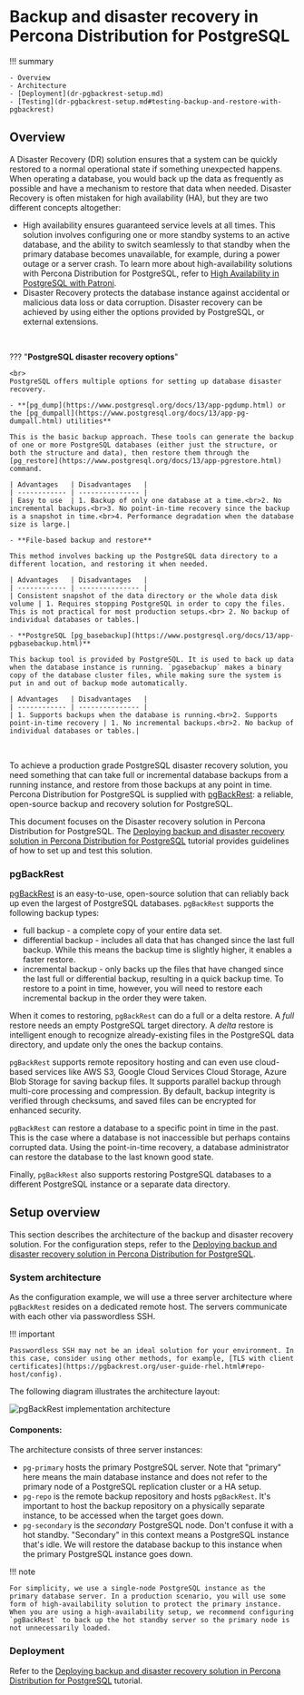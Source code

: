 # Backup and disaster recovery in Percona Distribution for PostgreSQL

!!! summary

    - Overview
    - Architecture
    - [Deployment](dr-pgbackrest-setup.md) 
    - [Testing](dr-pgbackrest-setup.md#testing-backup-and-restore-with-pgbackrest)
    
## Overview

A Disaster Recovery (DR) solution ensures that a system can be quickly restored to a normal operational state if something unexpected happens. When operating a database, you would back up the data as frequently as possible and have a mechanism to restore that data when needed. Disaster Recovery is often mistaken for high availability (HA), but they are two different concepts altogether:

- High availability ensures guaranteed service levels at all times. This solution involves configuring one or more standby systems to an active database, and the ability to switch seamlessly to that standby when the primary database becomes unavailable, for example, during a power outage or a server crash. To learn more about high-availability solutions with Percona Distribution for PostgreSQL, refer to [High Availability in PostgreSQL with Patroni](high-availability.md).
- Disaster Recovery protects the database instance against accidental or malicious data loss or data corruption. Disaster recovery can be achieved by using either the options provided by PostgreSQL, or external extensions.

<br>

??? "**PostgreSQL disaster recovery options**"

    <br>
    PostgreSQL offers multiple options for setting up database disaster recovery. 

    - **[pg_dump](https://www.postgresql.org/docs/13/app-pgdump.html) or the [pg_dumpall](https://www.postgresql.org/docs/13/app-pg-dumpall.html) utilities**

    This is the basic backup approach. These tools can generate the backup of one or more PostgreSQL databases (either just the structure, or both the structure and data), then restore them through the [pg_restore](https://www.postgresql.org/docs/13/app-pgrestore.html) command. 

    | Advantages   | Disadvantages   |
    | ------------ | --------------- |
    | Easy to use  | 1. Backup of only one database at a time.<br>2. No incremental backups.<br>3. No point-in-time recovery since the backup is a snapshot in time.<br>4. Performance degradation when the database size is large.|           
    
    - **File-based backup and restore**

    This method involves backing up the PostgreSQL data directory to a different location, and restoring it when needed. 

    | Advantages   | Disadvantages   |
    | ------------ | --------------- |
    | Consistent snapshot of the data directory or the whole data disk volume | 1. Requires stopping PostgreSQL in order to copy the files. This is not practical for most production setups.<br> 2. No backup of individual databases or tables.|

    - **PostgreSQL [pg_basebackup](https://www.postgresql.org/docs/13/app-pgbasebackup.html)**

    This backup tool is provided by PostgreSQL. It is used to back up data when the database instance is running. `pgasebackup` makes a binary copy of the database cluster files, while making sure the system is put in and out of backup mode automatically. 

    | Advantages   | Disadvantages   |
    | ------------ | --------------- |
    | 1. Supports backups when the database is running.<br>2. Supports point-in-time recovery | 1. No incremental backups.<br>2. No backup of individual databases or tables.|    
<br>

To achieve a production grade PostgreSQL disaster recovery solution, you need something that can take full or incremental database backups from a running instance, and restore from those backups at any point in time. Percona Distribution for PostgreSQL is supplied with [pgBackRest](#pgbackrest): a reliable, open-source backup and recovery solution for PostgreSQL.

This document focuses on the Disaster recovery solution in Percona Distribution for PostgreSQL. The [Deploying backup and disaster recovery solution in Percona Distribution for PostgreSQL](dr-pg-backrestsetup.md) tutorial provides guidelines of how to set up and test this solution.

### pgBackRest

[pgBackRest](https://pgbackrest.org/) is an easy-to-use, open-source solution that can reliably back up even the largest of PostgreSQL databases. `pgBackRest` supports the following backup types:

* full backup - a complete copy of your entire data set.
* differential backup - includes all data that has changed since the last full backup. While this means the backup time is slightly higher, it enables a faster restore.
* incremental backup - only backs up the files that have changed since the last full or differential backup, resulting in a quick backup time. To restore to a point in time, however, you will need to restore each incremental backup in the order they were taken.

When it comes to restoring, `pgBackRest` can do a full or a delta restore. A _full_ restore needs an empty PostgreSQL target directory. A _delta_ restore is intelligent enough to recognize already-existing files in the PostgreSQL data directory, and update only the ones the backup contains. 

`pgBackRest` supports remote repository hosting and can even use cloud-based services like AWS S3, Google Cloud Services Cloud Storage, Azure Blob Storage for saving backup files. It supports parallel backup through multi-core processing and compression. By default, backup integrity is verified through checksums, and saved files can be encrypted for enhanced security.

`pgBackRest` can restore a database to a specific point in time in the past. This is the case where a database is not inaccessible but perhaps contains corrupted data. Using the point-in-time recovery, a database administrator can restore the database to the last known good state.  

Finally, `pgBackRest` also supports restoring PostgreSQL databases to a different PostgreSQL instance or a separate data directory.

## Setup overview

This section describes the architecture of the backup and disaster recovery solution. For the configuration steps, refer to the [Deploying backup and disaster recovery solution in Percona Distribution for PostgreSQL](dr-pg-backrestsetup.md).

### System architecture

As the configuration example, we will use a three server architecture where `pgBackRest` resides on a dedicated remote host. The servers communicate with each other via passwordless SSH.

!!! important

    Passwordless SSH may not be an ideal solution for your environment. In this case, consider using other methods, for example, [TLS with client certificates](https://pgbackrest.org/user-guide-rhel.html#repo-host/config).

The following diagram illustrates the architecture layout:

![pgBackRest implementation architecture](../_images/diagrams/DR-architecture.png)

#### Components:

The architecture consists of three server instances:

- `pg-primary` hosts the primary PostgreSQL server. Note that "primary" here means the main database instance and does not refer to the primary node of a PostgreSQL replication cluster or a HA setup.
- `pg-repo` is the remote backup repository and hosts `pgBackRest`. It's important to host the backup repository on a physically separate instance, to be accessed when the target goes down. 
- `pg-secondary` is the _secondary_ PostgreSQL node. Don't confuse it with a hot standby. "Secondary" in this context means a PostgreSQL instance that's idle. We will restore the database backup to this instance when the primary PostgreSQL instance goes down. 

!!! note

    For simplicity, we use a single-node PostgreSQL instance as the primary database server. In a production scenario, you will use some form of high-availability solution to protect the primary instance. When you are using a high-availability setup, we recommend configuring `pgBackRest` to back up the hot standby server so the primary node is not unnecessarily loaded.

### Deployment

Refer to the [Deploying backup and disaster recovery solution in Percona Distribution for PostgreSQL](dr-pgbackrest-setup.md) tutorial.  